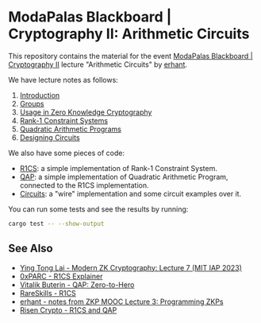 # ModaPalas Blackboard | Cryptography II: Arithmetic Circuits

This repository contains the material for the event [ModaPalas Blackboard | Cryptography II](https://lu.ma/c6wrtj5b?tk=dJKwGa) lecture "Arithmetic Circuits" by [erhant](https://github.com/erhant).

We have lecture notes as follows:

1. [Introduction](./docs/1-ontro.md)
2. [Groups](./docs/2-groups.md)
3. [Usage in Zero Knowledge Cryptography](./docs/3-usage.md)
4. [Rank-1 Constraint Systems](./docs/4-r1cs.md)
5. [Quadratic Arithmetic Programs](./docs/5-qap.md)
6. [Designing Circuits](./docs/6-circuits.md)

We also have some pieces of code:

- [R1CS](./src/r1cs.rs): a simple implementation of Rank-1 Constraint System.
- [QAP](./src/qap.rs): a simple implementation of Quadratic Arithmetic Program, connected to the R1CS implementation.
- [Circuits](./src/circuits.rs): a "wire" implementation and some circuit examples over it.

You can run some tests and see the results by running:

```sh
cargo test -- --show-output
```

## See Also

- [Ying Tong Lai - Modern ZK Cryptography: Lecture 7 (MIT IAP 2023)](https://assets.super.so/9c1ce0ba-bad4-4680-8c65-3a46532bf44a/files/e11309fb-7356-42ad-9c78-565341abd80d.pdf)
- [0xPARC - R1CS Explainer](https://learn.0xparc.org/materials/circom/additional-learning-resources/r1cs%20explainer/)
- [Vitalik Buterin - QAP: Zero-to-Hero](https://medium.com/@VitalikButerin/quadratic-arithmetic-programs-from-zero-to-hero-f6d558cea649)
- [RareSkills - R1CS](https://www.rareskills.io/post/rank-1-constraint-system)
- [erhant - notes from ZKP MOOC Lecture 3: Programming ZKPs](https://crypto.erhant.me/zklearning/programming-zkps.html)
- [Risen Crypto - R1CS and QAP](https://risencrypto.github.io/R1CSQAP/)
